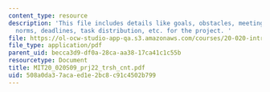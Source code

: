 ```yaml
---
content_type: resource
description: 'This file includes details like goals, obstacles, meeting norms, work
  norms, deadlines, task distribution, etc. for the project. '
file: https://ol-ocw-studio-app-qa.s3.amazonaws.com/courses/20-020-introduction-to-biological-engineering-design-spring-2009/508a0da37acaed1e2bc8c91c4502b799_MIT20_020S09_prj22_trsh_cnt.pdf
file_type: application/pdf
parent_uid: becca3d9-df0a-28ca-aa38-17ca41c1c55b
resourcetype: Document
title: MIT20_020S09_prj22_trsh_cnt.pdf
uid: 508a0da3-7aca-ed1e-2bc8-c91c4502b799
---
```

